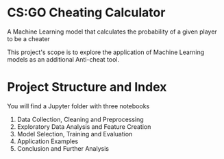# CS:GO Cheating Calculator
A Machine Learning model that calculates the probability of a given player to be a cheater

This project's scope is to explore the application of Machine Learning models as an additional Anti-cheat tool. 
# Project Structure and Index
You will find a Jupyter folder with three notebooks

1. Data Collection, Cleaning and Preprocessing
2. Exploratory Data Analysis and Feature Creation
3. Model Selection, Training and Evaluation
4. Application Examples
5. Conclusion and Further Analysis
  
